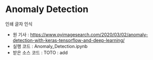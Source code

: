 # Anomaly Detection
인쇄 글자 인식

- 원 기사 : https://www.pyimagesearch.com/2020/03/02/anomaly-detection-with-keras-tensorflow-and-deep-learning/
- 실행 코드 : Anomaly_Detection.ipynb
- 받은 소스 코드 : TOTO : add
